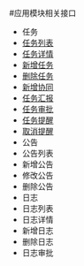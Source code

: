#应用模块相关接口
* 任务
 * [任务列表](./tasks.md)
 * [任务详情](./tasks.md)
 * [新增任务](./tasks.md)
 * [删除任务](./tasks.md)
 * [新增协同](./tasks.md)
 * [任务汇报](./tasks.md)
 * [任务审批](./tasks.md)
 * [任务提醒](./tasks.md)
 * [取消提醒](./tasks.md)
* 公告
 * 公告列表
 * 新增公告
 * 修改公告
 * 删除公告
* 日志
 * 日志列表
 * 日志详情
 * 新增日志
 * 删除日志
 * 日志审批